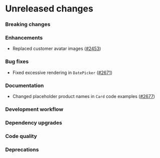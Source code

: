 # Unreleased changes

### Breaking changes

### Enhancements

- Replaced customer avatar images ([#2453](https://github.com/Shopify/polaris-react/pull/2453/files))

### Bug fixes

- Fixed excessive rendering in `DatePicker` ([#2671](https://github.com/Shopify/polaris-react/pull/2671))

### Documentation

- Changed placeholder product names in `Card` code examples ([#2677](https://github.com/Shopify/polaris-react/pull/2677))

### Development workflow

### Dependency upgrades

### Code quality

### Deprecations
